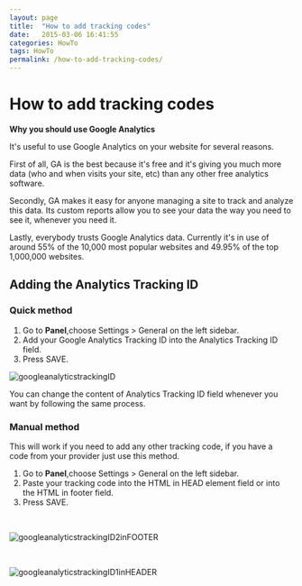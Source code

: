 ```yaml
---
layout: page
title:  "How to add tracking codes"
date:   2015-03-06 16:41:55
categories: HowTo
tags: HowTo
permalink: /how-to-add-tracking-codes/
---
```

# How to add tracking codes

**Why you should use Google Analytics** 

It's useful to use Google Analytics on your website for several reasons. 

First of all, GA is the best because it's free and it's giving you much more data (who and when visits your site, etc) than any other free analytics software. 

Secondly, GA makes it easy for anyone managing a site to track and analyze this data. Its custom reports allow you to see your data the way you need to see it, whenever you need it. 

Lastly, everybody trusts Google Analytics data. Currently it's in use of around 55% of the 10,000 most popular websites and 49.95% of the top 1,000,000 websites.

## Adding the Analytics Tracking ID

### Quick method

1. Go to **Panel**,choose Settings > General on the left sidebar. 
2. Add your Google Analytics Tracking ID into the Analytics Tracking ID field. 
3. Press SAVE. 

![googleanalyticstrackingID](http://open-classifieds.com/wp-content/uploads/2015/03/googleanalyticstrackingID.png)

You can change the content of Analytics Tracking ID field whenever you want by following the same process. 

### Manual method

This will work if you need to add any other tracking code, if you have a code from your provider just use this method. 

1. Go to **Panel**,choose Settings > General on the left sidebar. 
2. Paste your tracking code into the HTML in HEAD element field or into the HTML in footer field. 
3. Press SAVE. 

<br>

![googleanalyticstrackingID2inFOOTER](http://open-classifieds.com/wp-content/uploads/2015/03/googleanalyticstrackingID2inFOOTER.png) 

<br>

![googleanalyticstrackingID1inHEADER](http://open-classifieds.com/wp-content/uploads/2015/03/googleanalyticstrackingID1inHEADER.png)

<br>


<!--title: How to add tracking codes
link: http://open-classifieds.com/2015/03/06/how-to-add-tracking-codes/
author: admin
description: 
post_id: 23856
created: 2015/03/06 17:41:55
created_gmt: 2015/03/06 16:41:55
comment_status: open
post_name: how-to-add-tracking-codes
status: publish
post_type: post-->
